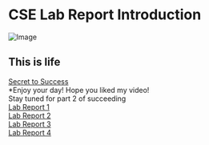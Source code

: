 # CSE Lab Report Introduction
![Image](https://yt3.ggpht.com/ytc/AKedOLR8EhO9xd-GBqt71jkacPlZkI5ehFusk00YrlUd=s900-c-k-c0x00ffffff-no-rj)
## This is life
[Secret to Success](https://www.youtube.com/watch?v=dQw4w9WgXcQ)
<Br/>
*Enjoy your day! Hope you liked my video!
<Br/>
Stay tuned for part 2 of succeeding
<Br/>
[Lab Report 1](https://alexander-qinn.github.io/cse15l-lab-reports/lab-report-1-week-2.html)
<Br/>
[Lab Report 2](https://alexander-qinn.github.io/cse15l-lab-reports/lab-report-2-week-4.html)
<Br/>
[Lab Report 3](https://alexander-qinn.github.io/cse15l-lab-reports/lab-report-3-week-6.html)
<Br/>
[Lab Report 4](https://alexander-qinn.github.io/cse15l-lab-reports/lab-report-4-week-8.html)